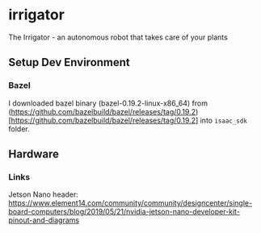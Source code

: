 # irrigator

The Irrigator - an autonomous robot that takes care of your plants

## Setup Dev Environment

### Bazel

I downloaded bazel binary (bazel-0.19.2-linux-x86_64) from (https://github.com/bazelbuild/bazel/releases/tag/0.19.2)[https://github.com/bazelbuild/bazel/releases/tag/0.19.2] into ``isaac_sdk`` folder.

## Hardware

### Links

Jetson Nano header: https://www.element14.com/community/community/designcenter/single-board-computers/blog/2019/05/21/nvidia-jetson-nano-developer-kit-pinout-and-diagrams
